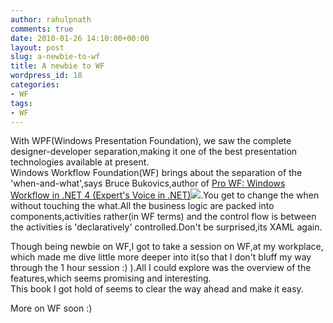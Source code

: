 ```yaml
---
author: rahulpnath
comments: true
date: 2010-01-26 14:10:00+00:00
layout: post
slug: a-newbie-to-wf
title: A newbie to WF
wordpress_id: 18
categories:
- WF
tags:
- WF
---
```


With WPF(Windows Presentation Foundation), we saw the complete designer-developer separation,making it one of the best presentation technologies available at present.  
Windows Workflow Foundation(WF) brings about the separation of the 'when-and-what',says Bruce Bukovics,author of [Pro WF: Windows Workflow in .NET 4 (Expert's Voice in .NET)](http://www.amazon.com/gp/product/1430227214/ref=as_li_qf_sp_asin_tl?ie=UTF8&camp=1789&creative=9325&creativeASIN=1430227214&linkCode=as2&tag=rahulpnath-20)![](http://ir-na.amazon-adsystem.com/e/ir?t=rahulpnath-20&l=as2&o=1&a=1430227214).You get to change the when without touching the what.All the business logic are packed into components,activities rather(in WF terms) and the control flow is between the activities is 'declaratively' controlled.Don't be surprised,its XAML again.  
  
Though being newbie on WF,I got to take a session on WF,at my workplace, which made me dive little more deeper into it(so that I don't bluff my way through the 1 hour session :) ).All I could explore was the overview of the features,which seems promising and interesting.  
This book I got hold of seems to clear the way ahead and make it easy.  
  
More on WF soon :)
